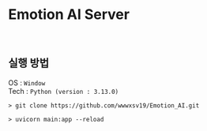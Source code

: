 # Emotion AI Server

<br>

## 실행 방법
OS : ```Window``` <br>
Tech : ```Python (version : 3.13.0)```
```shell
> git clone https://github.com/wwwxsv19/Emotion_AI.git 
```
```shell
> uvicorn main:app --reload 
```
